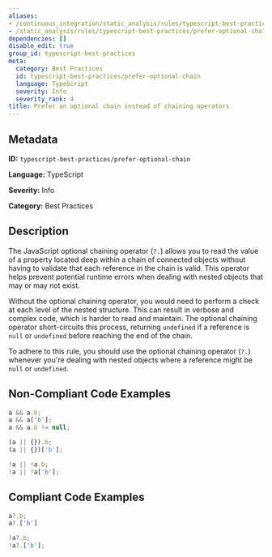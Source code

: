 ```yaml
---
aliases:
- /continuous_integration/static_analysis/rules/typescript-best-practices/prefer-optional-chain
- /static_analysis/rules/typescript-best-practices/prefer-optional-chain
dependencies: []
disable_edit: true
group_id: typescript-best-practices
meta:
  category: Best Practices
  id: typescript-best-practices/prefer-optional-chain
  language: TypeScript
  severity: Info
  severity_rank: 4
title: Prefer an optional chain instead of chaining operators
---
```

<!--  SOURCED FROM https://github.com/DataDog/datadog-static-analyzer-rule-docs -->


## Metadata
**ID:** `typescript-best-practices/prefer-optional-chain`

**Language:** TypeScript

**Severity:** Info

**Category:** Best Practices

## Description
The JavaScript optional chaining operator (`?.`) allows you to read the value of a property located deep within a chain of connected objects without having to validate that each reference in the chain is valid. This operator helps prevent potential runtime errors when dealing with nested objects that may or may not exist.

Without the optional chaining operator, you would need to perform a check at each level of the nested structure. This can result in verbose and complex code, which is harder to read and maintain. The optional chaining operator short-circuits this process, returning `undefined` if a reference is `null` or `undefined` before reaching the end of the chain.

To adhere to this rule, you should use the optional chaining operator (`?.`) whenever you're dealing with nested objects where a reference might be `null` or `undefined`.

## Non-Compliant Code Examples
```typescript
a && a.b;
a && a['b'];
a && a.b != null;

(a || {}).b;
(a || {})['b'];

!a || !a.b;
!a || !a['b'];
```

## Compliant Code Examples
```typescript
a?.b;
a?.['b']

!a?.b;
!a?.['b'];
```
